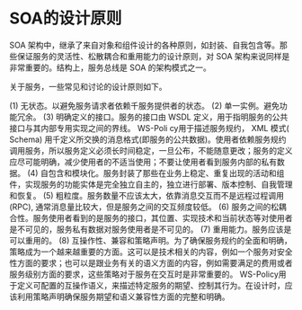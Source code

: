 # SOA的设计原则

SOA 架构中，继承了来自对象和组件设计的各种原则，如封装、自我包含等。那些保证服务的灵活性、松散耦合和重用能力的设计原则，对 SOA 架构来说同样是非常重要的。结构上，服务总线是 SOA 的架构模式之一。

关于服务，一些常见和讨论的设计原则如下。

(1) 无状态。以避免服务请求者依赖千服务提供者的状态。
(2) 单一实例。避免功能冗余。
(3) 明确定义的接口。服务的接口由 WSDL 定义，用于指明服务的公共接口与其内部专用实现之间的界线。 WS-Poli cy用于描述服务规约， XML 模式( Schema) 用千定义所交换的消息格式(即服务的公共数据)。使用者依赖服务规约调用服务，所以服务定义必须长时间稳定，一旦公布，不能随意更改；服务的定义应尽可能明确，减少使用者的不适当使用；不要让使用者看到服务内部的私有数据。
(4) 自包含和模块化。服务封装了那些在业务上稳定、重复出现的活动和组件，实现服务的功能实体是完全独立自主的，独立进行部署、版本控制、自我管理和恢复。
(5) 粗粒度。服务数量不应该太大，依靠消息交互而不是远程过程调用 (RPC), 通常消息量比较大，但是服务之间的交互频度较低。
(6) 服务之间的松耦合性。服务使用者看到的是服务的接口，其位置、实现技术和当前状态等对使用者是不可见的，服务私有数据对服务使用者是不可见的。
(7) 重用能力。服务应该是可以重用的。
(8) 互操作性、兼容和策略声明。为了确保服务规约的全面和明确，策略成为一个越来越重要的方面。这可以是技术相关的内容，例如一个服务对安全性方面的要求；也可以是跟业务有关的语义方面的内容，例如需要满足的费用或者服务级别方面的要求，这些策略对于服务在交互时是非常重要的。 WS-Policy用于定义可配置的互操作语义，来描述特定服务的期望、控制其行为。在设计时，应该利用策略声明确保服务期望和语义兼容性方面的完整和明确。




















































